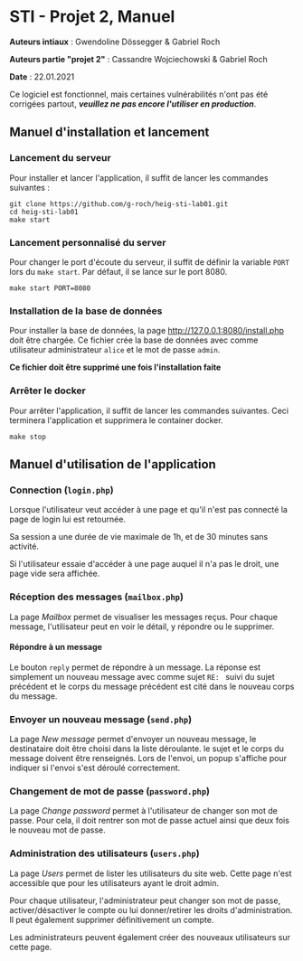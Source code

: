 # STI - Projet 2, Manuel 

**Auteurs intiaux** : Gwendoline Dössegger & Gabriel Roch

**Auteurs partie "projet 2"** : Cassandre Wojciechowski & Gabriel Roch

**Date** : 22.01.2021

Ce logiciel est fonctionnel, mais certaines vulnérabilités n'ont pas été corrigées partout,
***veuillez ne pas encore l'utiliser en production***.

## Manuel d'installation et lancement

### Lancement du serveur

Pour installer et lancer l'application, il suffit de lancer les commandes suivantes : 

```shell
git clone https://github.com/g-roch/heig-sti-lab01.git
cd heig-sti-lab01
make start
```

### Lancement personnalisé du server

Pour changer le port d'écoute du serveur, il suffit de définir la variable `PORT` lors du `make start`. 
Par défaut, il se lance sur le port 8080.

```shell
make start PORT=8080
```

### Installation de la base de données

Pour installer la base de données, la page http://127.0.0.1:8080/install.php doit être chargée. Ce fichier crée 
la base de données avec comme utilisateur administrateur `alice` et le mot de passe `admin`.

**Ce fichier doit être supprimé une fois l'installation faite**

### Arrêter le docker

Pour arrêter l'application, il suffit de lancer les commandes suivantes. Ceci terminera l'application  et supprimera 
le container docker.

```shell
make stop
```

## Manuel d'utilisation de l'application

### Connection (`login.php`)

Lorsque l'utilisateur veut accéder à une page et qu'il n'est pas connecté la page de login lui est retournée.

Sa session a une durée de vie maximale de 1h, et de 30 minutes sans activité.

Si l'utilisateur essaie d'accéder à une page auquel il n'a pas le droit, une page vide sera affichée.

### Réception des messages (`mailbox.php`)

La page *Mailbox* permet de visualiser les messages reçus. Pour chaque message, l'utilisateur peut en voir 
le détail, y répondre ou le supprimer.

#### Répondre à un message

Le bouton `reply` permet de répondre à un message. La réponse est simplement un nouveau message avec comme sujet `RE: ` suivi du sujet précédent
et le corps du message précédent est cité dans le nouveau corps du message.

### Envoyer un nouveau message (`send.php`)

La page *New message* permet d'envoyer un nouveau message, le destinataire doit être choisi dans la liste déroulante.
le sujet et le corps du message doivent être renseignés. Lors de l'envoi, un popup s'affiche pour indiquer si l'envoi s'est
déroulé correctement.

### Changement de mot de passe (`password.php`)

La page *Change password* permet à l'utilisateur de changer son mot de passe. Pour cela, il doit rentrer 
son mot de passe actuel ainsi que deux fois le nouveau mot de passe.

### Administration des utilisateurs (`users.php`)

La page *Users* permet de lister les utilisateurs du site web. Cette page n'est accessible que pour les utilisateurs ayant
le droit admin. 

Pour chaque utilisateur, l'administrateur peut changer son mot de passe, activer/désactiver le compte ou lui donner/retirer
les droits d'administration. Il peut également supprimer définitivement un compte.

Les administrateurs peuvent également créer des nouveaux utilisateurs sur cette page.
